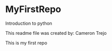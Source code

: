 # MyFirstRepo
Introduction to python

This readme file was created by: Cameron Trejo

This is my first repo